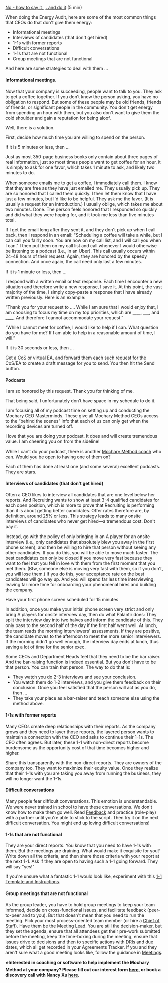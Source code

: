 [No \- how to say it ,,. and do it](https://docs.google.com/document/d/15ZlMMBfauLT-gbgKjzOvzZQEzQdrBP_qKkXV2dfEN50/edit) (5 min)

When doing the Energy Audit, here are some of the most common things that CEOs do that don't give them energy:

- Informational meetings
- Interviews of candidates (that don't get hired)
- 1-1s with former reports
- Difficult conversations
- 1-1s that are not functional
- Group meetings that are not functional

And here are some strategies to deal with them …

####

#### Informational meetings.

Now that your company is succeeding, people want to talk to you. They ask to get a coffee together. If you don’t know the person asking, you have no obligation to respond. But some of these people may be old friends, friends of friends, or significant people in the community. You don't get energy from spending an hour with them, but you also don't want to give them the cold shoulder and gain a reputation for being aloof.

Well, there is a solution.

First, decide how much time you are willing to spend on the person.

If it is 5 minutes or less, then …

Just as most 350-page business books only contain about three pages of real information, just so most times people want to get coffee for an hour, it is simply to ask for one favor, which takes 1 minute to ask, and likely two minutes to do.

When someone emails me to get a coffee, I immediately call them. I know that they are free as they have just emailed me. They usually pick up. They are so honored that I called them quickly. I then let them know that I have just a few minutes, but I'd like to be helpful. They ask me the favor. (It is usually a request for an introduction.) I usually oblige, which takes me about two minutes. Done. The person feels honored that I responded so quickly and did what they were hoping for, and it took me less than five minutes total.

If I get the email long after they sent it, and they don't pick up when I call back, then I respond in an email: "Scheduling a coffee will take a while, but I can call you fairly soon. You are now on my call list, and I will call you when I can." I then put them on my call list and call whenever I would otherwise be listening to a podcast (i.e., in an Uber). This call usually occurs within 24-48 hours of their request. Again, they are honored by the speedy connection. And once again, the call need only last a few minutes.

If it is 1 minute or less, then …

I respond with a written email or text response. Each time I encounter a new situation and therefore write a new response, I save it. At this point, the vast majority of the time, I simply copy-paste a response that I have already written previously. Here is an example:

“Thank you for your request to …. While I am sure that I would enjoy that, I am choosing to focus my time on my top priorities, which are \_\_\_\_, \_\_\_, and \_\_\_\_. And therefore I cannot accommodate your request.”

“While I cannot meet for coffee, I would like to help if I can. What question do you have for me? If I am able to help in a reasonable amount of time, I will.”

If it is 30 seconds or less, then …

Get a CoS or virtual EA, and forward them each such request for the CoS/EA to create a draft message for you to send. You then hit the Send button.

####

#### Podcasts

I am so honored by this request. Thank you for thinking of me.

That being said, I unfortunately don’t have space in my schedule to do it.

I am focusing all of my podcast time on setting up and conducting the Mochary CEO Masterminds. These give all Mochary Method CEOs access to the “behind the scenes” info that each of us can only get when the recording devices are turned off.

I love that you are doing your podcast. It does and will create tremendous value. I am cheering you on from the sideline\!

While I can’t do your podcast, there is another [Mochary Method coach](https://mocharymethod.com/#coaches) who can. Would you be open to having one of them on?

Each of them has done at least one (and some several) excellent podcasts. They are stars.

#### Interviews of candidates (that don't get hired)

Often a CEO likes to interview all candidates that are one level below her reports. And Recruiting wants to show at least 3-4 qualified candidates for each open position, which is more to prove that Recruiting is performing than it is about getting better candidates. Offer rates therefore are, by definition, around 25% or less. This strategy leads to many onsite interviews of candidates who never get hired—a tremendous cost. Don't pay it.

Instead, go with the policy of only bringing in an A player for an onsite interview (i.e., only candidates that absolutely blew you away in the first phone screen), and then be willing to hire that person without seeing any other candidates. If you do this, you will be able to move much faster. The best candidates can only be closed if you move very fast because they want to feel that you fell in love with them from the first moment that you met them. (Btw, someone else is moving very fast with them, so if you don't, you will lose them.) If you do this, your acceptance rate on the best candidates will go way up. And you will spend far less time interviewing, leaving far more time for onboarding your phenomenal hires and building the company.

Have your first phone screen scheduled for 15 minutes

In addition, once you make your initial phone screen very strict and only bring A players for onsite interview day, then do what Palantir does: They split the interview day into two halves and inform the candidate of this. They only pass to the second half of the day if the first half went well. At lunch, the team reads the morning interviewers' assessments. If they are positive, the candidate moves to the afternoon to meet the more senior interviewers. If the morning didn't go well enough, the interview day ends at lunch, thus saving a lot of time for the senior exec.

Some CEOs and Department Heads feel that they need to be the bar raiser. And the bar-raising function is indeed essential. But you don't have to be that person. You can train that person. The way to do that is:

- They watch you do 2-3 interviews and see your conclusion.
- You watch them do 1-2 interviews, and you give them feedback on their conclusion. Once you feel satisfied that the person will act as you do, then …
- They take your place as a bar-raiser and teach someone else using the method above.

####

#### 1-1s with former reports

Many CEOs create deep relationships with their reports. As the company grows and they need to layer those reports, the layered person wants to maintain a connection with the CEO and asks to continue their 1-1s. The CEO often agrees. But later, these 1-1 with non-direct reports become burdensome as the opportunity cost of that time becomes higher and higher.

Share this transparently with the non-direct reports. They are owners of the company too. They want to maximize their equity value. Once they realize that their 1-1s with you are taking you away from running the business, they will no longer want the 1-1s.

####

#### Difficult conversations

Many people fear difficult conversations. This emotion is understandable. We were never trained in school to have these conversations. We don't know how to make them go well. Read [Feedback](https://docs.google.com/document/d/1wi714sobuQP72sKXw6J_gkwkhtVh1t6--op_Pk0YPxA/edit) and practice (role-play) with a partner until you're able to stick to the script. Then try it on the next difficult conversation. You might end up loving difficult conversations\!

####

#### 1-1s that are not functional

They are your direct reports. You know that you need to have 1-1s with them. But the meetings are draining. What would make it exquisite for you? Write down all the criteria, and then share those criteria with your report at the next 1-1. Ask if they are open to having such a 1-1 going forward. They will say "yes\!"

If you're unsure what a fantastic 1-1 would look like, experiment with this [1-1 Template and Instructions](https://docs.google.com/document/d/1j7ZNWTh9ClS0PZHrpZXGk879pv9LXDWt6sjaq1uA-zA/edit).

####

#### Group meetings that are not functional

As the group leader, you have to hold group meetings to keep your team informed, decide on cross-functional issues, and facilitate feedback (peer-to-peer and to you). But that doesn't mean that you need to run the meeting. Pick your most process-oriented team member (or hire a [Chief of Staff](https://docs.google.com/document/d/1-tcubUwvktoV-Ou3bB6ynk2LLwNzdT3D_p_ILreyR_A/edit)). Have them be the Meeting Lead. You are still the decision-maker, but they set the agenda, ensure that all attendees get their pre-work submitted before the meeting, keep the time-boxing during the meeting, ensure that issues drive to decisions and then to specific actions with DRIs and due dates, which all get recorded in your Agreements Tracker. If you and they aren't sure what a good meeting looks like, follow the guidance in [Meetings](https://docs.google.com/document/d/1sz99Z8qgWNFULiNJhR0w5mtSxipD5XaPXt8aRTvYwDY/edit).

**⭐Interested in coaching or software to help implement the Mochary Method at your company? Please fill out our interest form [here](https://mocharymethod.typeform.com/interest), or book a discovery call with Nancy Xu [here](https://calendly.com/nancy-mm/30).**
